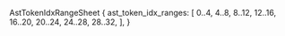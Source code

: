 AstTokenIdxRangeSheet {
    ast_token_idx_ranges: [
        0..4,
        4..8,
        8..12,
        12..16,
        16..20,
        20..24,
        24..28,
        28..32,
    ],
}